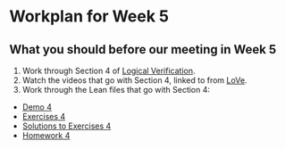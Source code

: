 # Workplan for Week 5


## What you should before our meeting in Week 5

1. Work through Section 4 of [Logical Verification](https://github.com/benediktahrens/logical_verification_2021/raw/main/hitchhikers_guide.pdf).
2. Watch the videos that go with Section 4, linked to from [LoVe](https://lean-forward.github.io/logical-verification/2021/index.html).
3.  Work through the Lean files that go with Section 4:
  - [Demo 4](https://github.com/benediktahrens/logical_verification_2021/blob/main/lean/love04_functional_programming_demo.lean)
  - [Exercises 4](https://github.com/benediktahrens/logical_verification_2021/blob/main/lean/love04_functional_programming_exercise_sheet.lean)
  - [Solutions to Exercises 4](https://github.com/benediktahrens/logical_verification_2021/blob/main/lean/love04_functional_programming_exercise_solution.lean)
  - [Homework 4](https://github.com/benediktahrens/logical_verification_2021/blob/main/lean/love04_functional_programming_homework_sheet.lean)
